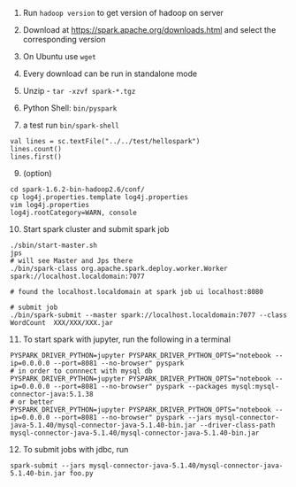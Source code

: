 1. Run `hadoop version` to get version of hadoop on server
2. Download at https://spark.apache.org/downloads.html and select the corresponding version
3. On Ubuntu use `wget`

5. Every download can be run in standalone mode

6. Unzip - `tar -xzvf spark-*.tgz`

7. Python Shell: `bin/pyspark`

8. a test
run `bin/spark-shell`

```
val lines = sc.textFile("../../test/hellospark")
lines.count()
lines.first()
```

9. (option)
```
cd spark-1.6.2-bin-hadoop2.6/conf/
cp log4j.properties.template log4j.properties
vim log4j.properties
log4j.rootCategory=WARN, console
```

10. Start spark cluster and submit spark job
```
./sbin/start-master.sh
jps 
# will see Master and Jps there
./bin/spark-class org.apache.spark.deploy.worker.Worker spark://localhost.localdomain:7077

# found the localhost.localdomain at spark job ui localhost:8080

# submit job
./bin/spark-submit --master spark://localhost.localdomain:7077 --class WordCount  XXX/XXX/XXX.jar
```


11. To start spark with jupyter, run the following in a terminal
```shell
PYSPARK_DRIVER_PYTHON=jupyter PYSPARK_DRIVER_PYTHON_OPTS="notebook --ip=0.0.0.0 --port=8081 --no-browser" pyspark 
# in order to connnect with mysql db
PYSPARK_DRIVER_PYTHON=jupyter PYSPARK_DRIVER_PYTHON_OPTS="notebook --ip=0.0.0.0 --port=8081 --no-browser" pyspark --packages mysql:mysql-connector-java:5.1.38
# or better 
PYSPARK_DRIVER_PYTHON=jupyter PYSPARK_DRIVER_PYTHON_OPTS="notebook --ip=0.0.0.0 --port=8081 --no-browser" pyspark --jars mysql-connector-java-5.1.40/mysql-connector-java-5.1.40-bin.jar --driver-class-path mysql-connector-java-5.1.40/mysql-connector-java-5.1.40-bin.jar

```

12. To submit jobs with jdbc, run
```shell
spark-submit --jars mysql-connector-java-5.1.40/mysql-connector-java-5.1.40-bin.jar foo.py
```





